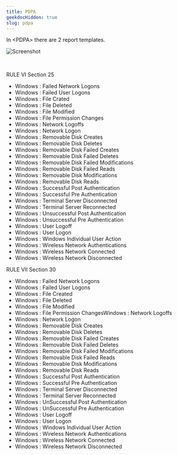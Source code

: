 ```yaml
---
title: PDPA
geekdocHidden: true
slug: pdpa
---
```


In \<PDPA> there are 2 report templates.

![Screenshot](/cloud_vista/securityanalytics/images/pdpa.png)

&nbsp;

RULE VI Section 25
* Windows : Failed Network Logons
* Windows : Failed User Logons
* Windows : File Crated
* Windows : File Deleted
* Windows : File Modified
* Windows : File Permission Changes
* Windows : Network Logoffs
* Windows : Network Logon
* Windows : Removable Disk Creates
* Windows : Removable Disk Deletes
* Windows : Removable Disk Failed Creates
* Windows : Removable Disk Failed Deletes
* Windows : Removable Disk Failed Modifications
* Windows : Removable Disk Failed Reads
* Windows : Removable Disk Modifications
* Windows : Removable Disk Reads
* Windows : Successful Post Authentication
* Windows : Successful Pre Authentication
* Windows : Terminal Server Disconnected
* Windows : Terminal Server Reconnected
* Windows : Unsuccessful Post Authentication
* Windows : Unsuccessful Pre Authentication
* Windows : User Logoff
* Windows : User Logon
* Windows : Windows Individual User Action
* Windows : Wireless Network Authentications
* Windows : Wireless Network Connected
* Windows : Wireless Network Disconnected

RULE VII Section 30
* Windows : Failed Network Logons
* Windows : Failed User Logons
* Windows : File Created
* Windows : File Deleted
* Windows : File Modified
* Windows : File Permission ChangesWindows : Network Logoffs
* Windows : Network Logon
* Windows : Removable Disk Creates
* Windows : Removable Disk Deletes
* Windows : Removable Disk Failed Creates
* Windows : Removable Disk Failed Deletes
* Windows : Removable Disk Failed Modifications
* Windows : Removable Disk Failed Reads
* Windows : Removable Disk Modifications
* Windows : Removable Disk Reads
* Windows : Successful Post Authentication
* Windows : Successful Pre Authentication
* Windows : Terminal Server Disconnected
* Windows : Terminal Server Reconnected
* Windows : UnSuccessful Post Authentication
* Windows : UnSuccessful Pre Authentication
* Windows : User Logoff
* Windows : User Logon
* Windows : Windows Individual User Action
* Windows : Wireless Network Authentications
* Windows : Wireless Network Connected
* Windows : Wireless Network Disconnected



